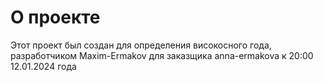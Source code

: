 # О проекте
Этот проект был создан для определения високосного года, разработчиком Maxim-Ermakov для заказщика anna-ermakova к 20:00 12.01.2024 года
